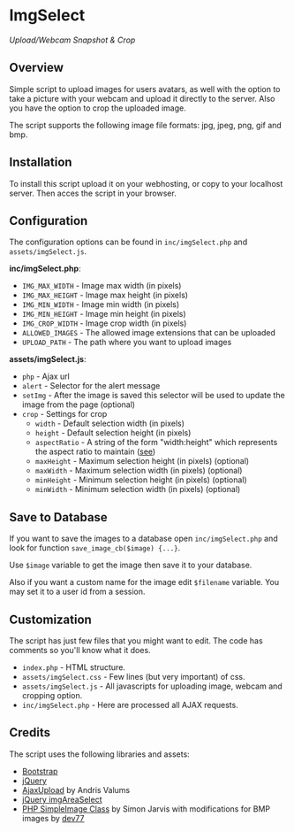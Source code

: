 # ImgSelect 

_Upload/Webcam Snapshot & Crop_

## Overview

Simple script to upload images for users avatars, as well with the option to take a picture with your webcam and upload it directly to the server. Also you have the option to crop the uploaded image. 

The script supports the following image file formats: jpg, jpeg, png, gif and bmp.

## Installation 

To install this script upload it on your webhosting, or copy to your localhost server. Then acces the script in your browser.

## Configuration 

The configuration options can be found in `inc/imgSelect.php` and `assets/imgSelect.js`.

__inc/imgSelect.php__:

- `IMG_MAX_WIDTH` - Image max width (in pixels)
- `IMG_MAX_HEIGHT` - Image max height (in pixels)
- `IMG_MIN_WIDTH` - Image min width (in pixels)
- `IMG_MIN_HEIGHT` - Image min height (in pixels)
- `IMG_CROP_WIDTH` - Image crop width (in pixels)
- `ALLOWED_IMAGES` - The allowed image extensions that can be uploaded
- `UPLOAD_PATH` - The path where you want to upload images

__assets/imgSelect.js__:

- `php` - Ajax url
- `alert` - Selector for the alert message
- `setImg` - After the image is saved this selector will be used to update the image from the page (optional)
- `crop` - Settings for crop
    - `width` - Default selection width (in pixels)
    - `height` - Default selection height (in pixels)
    - `aspectRatio` - A string of the form "width:height" which represents the aspect ratio to maintain ([see](http://andrew.hedges.name/experiments/aspect_ratio/))
    - `maxHeight` - Maximum selection height (in pixels) (optional)
    - `maxWidth` - Maximum selection width (in pixels) (optional)
    - `minHeight` - Minimum selection height (in pixels) (optional)
    - `minWidth` - Minimum selection width (in pixels) (optional)

## Save to Database

If you want to save the images to a database open `inc/imgSelect.php` and look for function `save_image_cb($image) {...}`. 

Use `$image` variable to get the image then save it to your database. 

Also if you want a custom name for the image edit `$filename` variable. You may set it to a user id from a session.

## Customization

The script has just few files that you might want to edit. The code has comments so you'll know what it does.

- `index.php` - HTML structure.
- `assets/imgSelect.css` - Few lines (but very important) of css.
- `assets/imgSelect.js` - All javascripts for uploading image, webcam and cropping option.
- `inc/imgSelect.php` - Here are processed all AJAX requests.

## Credits 

The script uses the following libraries and assets:

- [Bootstrap](http://getbootstrap.com/2.3.2)
- [jQuery](http://jquery.com)
- [AjaxUpload](http://valums.com) by Andris Valums
- [jQuery imgAreaSelect](http://odyniec.net/projects/imgareaselect)
- [PHP SimpleImage Class](http://www.white-hat-web-design.co.uk/articles/php-image-resizing.php) by Simon Jarvis with modifications for BMP images by [dev77](http://de77.com)
